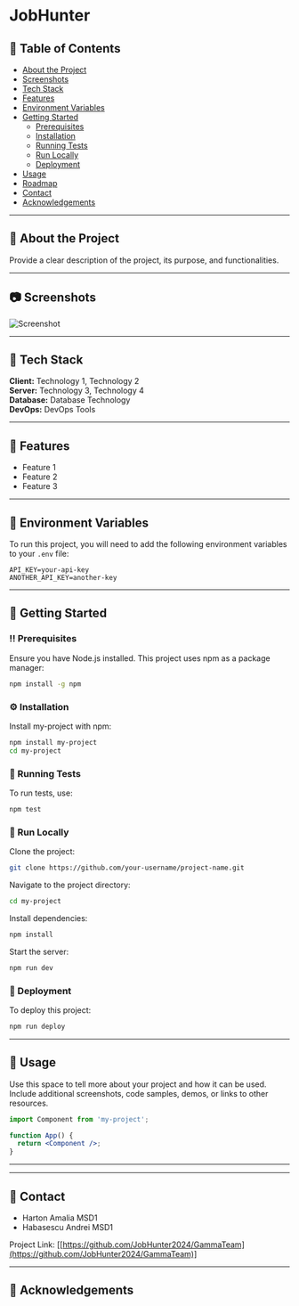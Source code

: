 # JobHunter


## 📔 Table of Contents

- [About the Project](#about-the-project)
- [Screenshots](#screenshots)
- [Tech Stack](#tech-stack)
- [Features](#features)
- [Environment Variables](#environment-variables)
- [Getting Started](#getting-started)
  - [Prerequisites](#prerequisites)
  - [Installation](#installation)
  - [Running Tests](#running-tests)
  - [Run Locally](#run-locally)
  - [Deployment](#deployment)
- [Usage](#usage)
- [Roadmap](#roadmap)
- [Contact](#contact)
- [Acknowledgements](#acknowledgements)

---

## 🌟 About the Project

Provide a clear description of the project, its purpose, and functionalities.

---

## 📷 Screenshots

![Screenshot](https://your-screenshot-url.com)

---

## 👾 Tech Stack

**Client:** Technology 1, Technology 2  
**Server:** Technology 3, Technology 4  
**Database:** Database Technology  
**DevOps:** DevOps Tools  

---

## 🎯 Features

- Feature 1
- Feature 2
- Feature 3

---


## 🔑 Environment Variables

To run this project, you will need to add the following environment variables to your `.env` file:

```env
API_KEY=your-api-key
ANOTHER_API_KEY=another-key
```

---

## 🧰 Getting Started

### ‼️ Prerequisites

Ensure you have Node.js installed.
This project uses npm as a package manager:

```bash
npm install -g npm
```

### ⚙️ Installation

Install my-project with npm:

```bash
npm install my-project
cd my-project
```

### 🧪 Running Tests

To run tests, use:

```bash
npm test
```

### 🏃 Run Locally

Clone the project:

```bash
git clone https://github.com/your-username/project-name.git
```

Navigate to the project directory:

```bash
cd my-project
```

Install dependencies:

```bash
npm install
```

Start the server:

```bash
npm run dev
```

### 🚩 Deployment

To deploy this project:

```bash
npm run deploy
```

---

## 👀 Usage

Use this space to tell more about your project and how it can be used. Include additional screenshots, code samples, demos, or links to other resources.

```jsx
import Component from 'my-project';

function App() {
  return <Component />;
}
```

---

---

## 🤝 Contact

* Harton Amalia MSD1
* Habasescu Andrei MSD1

Project Link: [[https://github.com/JobHunter2024/GammaTeam](https://github.com/JobHunter2024/GammaTeam)]

---

## 💎 Acknowledgements



